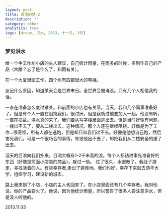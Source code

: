 ```yaml
---
layout: post
title: 奇怪的梦-2
description: ""
category: other
analytics: true
tags: [dream, 洪水, 2013, 十一月, 3日]
---
```


### 梦见洪水

给一个手工作坊小店的主人建议，自己统计雨量，在雨多的时候，多制作自己的产品（木雕？忘了是什么了，和雨有关）。

在一个大厦里面工作，四个角有四部很大的电梯。

忘记什么原因，知道某天会是世界末日。全世界会被淹没。只有几个人相信我的话。

一直在准备怎么度过难关。和前面的小店也有关系。当天，我和几个同事准备好了，但是有个人一直在阻挠我们，很讨厌，但是我劝过他要加入一起。他没有听，一直在捣乱。洪水真的来了。我们要从写字楼里面逃出去。但是当时好像有问题，一楼出不去了，要从二楼出去。这种情况，那个人还在继续阻挠。好像是为了工作…很奇怪，所有人都在逃跑，但是却只和我们过不去。好像是他想自己跑，然后害死我们。可是一个很巧合的事情，导致他出不去了，却把我们从二楼安全的送了出去。

滔天的巨浪向我们扑来。目测大概有1-2千米高的浪。每个人都钻进事先准备好的东西（好像是前面小店卖的商品）。躲过一劫。
过了很久，水退散了。我肚子游走，寻找活着的人。有些幸存者,走出了避难地。我们约好，幸存下来就去清华大学，组织学习，建设新的城市。

路上我来到了小店，小店的主人也回来了。在小店里面还有几个幸存者。我对他说，你的产品要火了。他说，因为他统计雨量，所以警告了很多人要注意洪水，但是没人听他的。

2013.11.03
